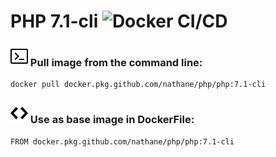 # PHP 7.1-cli ![Docker CI/CD](https://github.com/nathane/php/workflows/Docker%20CI/CD/badge.svg?branch=7.1-cli)

### ![Terminal](icons/terminal.svg) Pull image from the command line:

```
docker pull docker.pkg.github.com/nathane/php/php:7.1-cli
```

### ![Code](icons/code.svg) Use as base image in DockerFile:

```
FROM docker.pkg.github.com/nathane/php/php:7.1-cli
```
